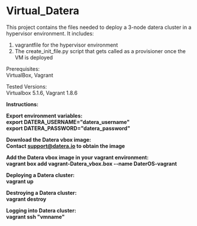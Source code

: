 # Virtual_Datera

This project contains the files needed to deploy a 3-node datera cluster in a hypervisor environment. It includes:<br />

1) vagrantfile for the hypervisor environment<br />
2) The create_init_file.py script that gets called as a provisioner once the VM is deployed<br />

Prerequisites:<br />
VirtualBox, Vagrant

Tested Versions:<br />
Virtualbox 5.1.6, Vagrant 1.8.6<br />

<b />Instructions:

Export environment variables:<br />
export DATERA_USERNAME="datera_username"<br />
export DATERA_PASSWORD="datera_password"

Download the Datera vbox image:<br />
Contact support@datera.io to obtain the image

Add the Datera vbox image in your vagrant environment:<br />
vagrant box add vagrant-Datera_vbox.box --name DaterOS-vagrant<br />

Deploying a Datera cluster:<br />
vagrant up

Destroying a Datera cluster:<br />
vagrant destroy

Logging into Datera cluster:<br />
vagrant ssh "vmname"
